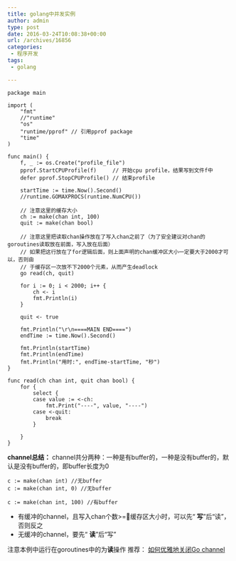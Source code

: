 ```yaml
---
title: golang中并发实例
author: admin
type: post
date: 2016-03-24T10:08:38+00:00
url: /archives/16856
categories:
 - 程序开发
tags:
 - golang

---
```


```
package main

import (
	"fmt"
	//"runtime"
	"os"
	"runtime/pprof" // 引用pprof package
	"time"
)

func main() {
	f, _ := os.Create("profile_file")
	pprof.StartCPUProfile(f)     // 开始cpu profile，结果写到文件f中
	defer pprof.StopCPUProfile() // 结束profile

	startTime := time.Now().Second()
	//runtime.GOMAXPROCS(runtime.NumCPU())

	// 注意这里的缓存大小
	ch := make(chan int, 100)
	quit := make(chan bool)

	// 注意这里把读取chan操作放在了写入chan之前了（为了安全建议对chan的goroutines读取放在前面，写入放在后面）
	// 如果把这行放在了for逻辑后面，则上面声明的chan缓冲区大小一定要大于2000才可以，否则由
	// 于缓存区一次放不下2000个元素，从而产生deadlock
	go read(ch, quit)

	for i := 0; i < 2000; i++ {
		ch <- i
		fmt.Println(i)
	}

	quit <- true

	fmt.Println("\r\n====MAIN END====")
	endTime := time.Now().Second()

	fmt.Println(startTime)
	fmt.Println(endTime)
	fmt.Println("用时:", endTime-startTime, "秒")
}

func read(ch chan int, quit chan bool) {
	for {
		select {
		case value := <-ch:
			fmt.Print("----", value, "----")
		case <-quit:
			break
		}

	}
}

```

**channel总结：**
channel共分两种：一种是有buffer的，一种是没有buffer的，默认是没有buffer的，即buffer长度为0

```
c := make(chan int) //无buffer
c := make(chan int, 0) //无buffer

c := make(chan int, 100) //有buffer
```

 * 有缓冲的channel，且写入chan个数>=缓存区大小时，可以先“ **写**”后“读”，否则反之
 * 无缓冲的channel，要先“ **读**”后“写”

注意本例中运行在goroutines中的为**读**操作
推荐： [如何优雅地关闭Go channel](https://www.jianshu.com/p/d24dfbb33781)